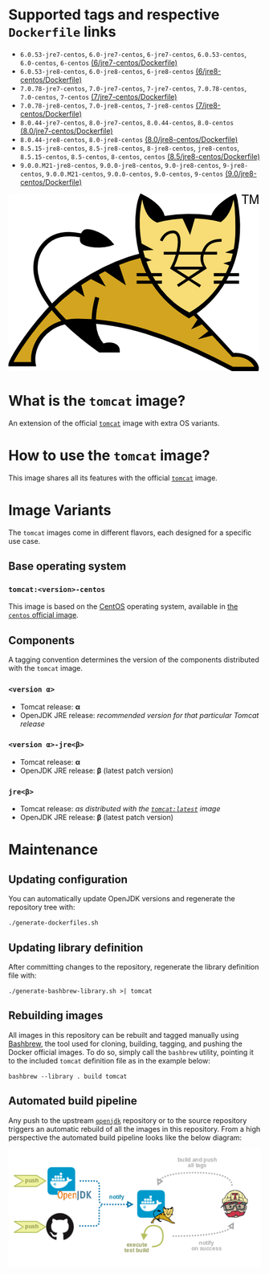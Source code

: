 # Supported tags and respective `Dockerfile` links

* `6.0.53-jre7-centos`, `6.0-jre7-centos`, `6-jre7-centos`, `6.0.53-centos`, `6.0-centos`, `6-centos` [(6/jre7-centos/Dockerfile)](https://github.com/antoineco/tomcat/blob/a2f72759f1102eb8d34711d38e0c3b704549ba6f/6/jre7-centos/Dockerfile)
* `6.0.53-jre8-centos`, `6.0-jre8-centos`, `6-jre8-centos` [(6/jre8-centos/Dockerfile)](https://github.com/antoineco/tomcat/blob/a2f72759f1102eb8d34711d38e0c3b704549ba6f/6/jre8-centos/Dockerfile)
* `7.0.78-jre7-centos`, `7.0-jre7-centos`, `7-jre7-centos`, `7.0.78-centos`, `7.0-centos`, `7-centos` [(7/jre7-centos/Dockerfile)](https://github.com/antoineco/tomcat/blob/3ee5b5e9e663a71631465e152e8346e13201db8c/7/jre7-centos/Dockerfile)
* `7.0.78-jre8-centos`, `7.0-jre8-centos`, `7-jre8-centos` [(7/jre8-centos/Dockerfile)](https://github.com/antoineco/tomcat/blob/3ee5b5e9e663a71631465e152e8346e13201db8c/7/jre8-centos/Dockerfile)
* `8.0.44-jre7-centos`, `8.0-jre7-centos`, `8.0.44-centos`, `8.0-centos` [(8.0/jre7-centos/Dockerfile)](https://github.com/antoineco/tomcat/blob/3ee5b5e9e663a71631465e152e8346e13201db8c/8.0/jre7-centos/Dockerfile)
* `8.0.44-jre8-centos`, `8.0-jre8-centos` [(8.0/jre8-centos/Dockerfile)](https://github.com/antoineco/tomcat/blob/3ee5b5e9e663a71631465e152e8346e13201db8c/8.0/jre8-centos/Dockerfile)
* `8.5.15-jre8-centos`, `8.5-jre8-centos`, `8-jre8-centos`, `jre8-centos`, `8.5.15-centos`, `8.5-centos`, `8-centos`, `centos` [(8.5/jre8-centos/Dockerfile)](https://github.com/antoineco/tomcat/blob/0874787f33c6480ca5a1f846a2cec87862c80be9/8.5/jre8-centos/Dockerfile)
* `9.0.0.M21-jre8-centos`, `9.0.0-jre8-centos`, `9.0-jre8-centos`, `9-jre8-centos`, `9.0.0.M21-centos`, `9.0.0-centos`, `9.0-centos`, `9-centos` [(9.0/jre8-centos/Dockerfile)](https://github.com/antoineco/tomcat/blob/0874787f33c6480ca5a1f846a2cec87862c80be9/9.0/jre8-centos/Dockerfile)

![logo](https://raw.githubusercontent.com/antoineco/tomcat/master/logo.png)

# What is the `tomcat` image?

An extension of the official [`tomcat`][docker-tomcat] image with extra OS variants.

# How to use the `tomcat` image?

This image shares all its features with the official [`tomcat`][docker-tomcat] image.

# Image Variants

The `tomcat` images come in different flavors, each designed for a specific use case.

## Base operating system

### `tomcat:<version>-centos`

This image is based on the [CentOS](https://www.centos.org/) operating system, available in [the `centos` official image][docker-centos].

## Components

A tagging convention determines the version of the components distributed with the `tomcat` image.

### `<version α>`

* Tomcat release: **α**
* OpenJDK JRE release: *recommended version for that particular Tomcat release*

### `<version α>-jre<β>`

* Tomcat release: **α**
* OpenJDK JRE release: **β** (latest patch version)

### `jre<β>`

* Tomcat release: *as distributed with the [`tomcat:latest`][docker-tomcat] image*
* OpenJDK JRE release: **β** (latest patch version)

# Maintenance

## Updating configuration

You can automatically update OpenJDK versions and regenerate the repository tree with:

```
./generate-dockerfiles.sh
```

## Updating library definition

After committing changes to the repository, regenerate the library definition file with:

```
./generate-bashbrew-library.sh >| tomcat
```

## Rebuilding images

All images in this repository can be rebuilt and tagged manually using [Bashbrew][bashbrew], the tool used for cloning, building, tagging, and pushing the Docker official images. To do so, simply call the `bashbrew` utility, pointing it to the included `tomcat` definition file as in the example below:

```
bashbrew --library . build tomcat
```

## Automated build pipeline

Any push to the upstream [`openjdk`][docker-openjdk] repository or to the source repository triggers an automatic rebuild of all the images in this repository. From a high perspective the automated build pipeline looks like the below diagram:

![Automated build pipeline][pipeline]


[banner]: https://raw.githubusercontent.com/antoineco/tomcat/master/logo.png
[docker-tomcat]: https://hub.docker.com/_/tomcat/
[docker-centos]: https://hub.docker.com/_/centos/
[docker-openjdk]: https://hub.docker.com/r/antoineco/openjdk/
[bashbrew]: https://github.com/docker-library/official-images/blob/master/bashbrew/README.md
[pipeline]: https://raw.githubusercontent.com/antoineco/tomcat/master/build_pipeline.png
